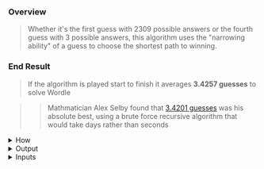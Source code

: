 ### Overview
> Whether it's the first guess with 2309 possible answers or the fourth guess with 3 possible answers, this algorithm uses the "narrowing ability" of a guess to choose the shortest path to winning.

### End Result
> If the algorithm is played start to finish it averages **3.4257 guesses** to solve Wordle

>>Mathmatician Alex Selby found that [3.4201 guesses](https://sonorouschocolate.com/notes/index.php/The_best_strategies_for_Wordle,_part_2) was his absolute best, using a brute force recursive algorithm that would take days rather than seconds

<details>
<summary> How</summary> 

- Do you really want to know all details in written form?  
- Kudos if so
- Here's an abbreviated version

## Words Left
- First, filter the 2309 targets down to just the targets that meet the current clues
    - If we use the OATER and SHULN guesses and clues, that narrows the 2309 possible  targets down to 10
<center>

<img src="pics/first_two_guesses.jpg" alt="first two guesses" width="300"/>  

||||||
|---|---|---|---|---|
| voice | movie | biome | decoy | gecko |
| epoxy | dodge | booze | diode | evoke |

</center>

## Algorithm
### Goal
- Any one of the 10 targets remaining could be the right one.  
- So we want to know which of the 13,000+ playable guesses would have good filtering results verse ALL the possible targets left. 
### Approach
* Take each one of the ~13,000 playable guesses and play each guess against each target remaining. 
* Each time a guess is played against a target, we end up with a new amount of targets left.
* In this case: 
    * If the guess matches the target that's 0 targets left
    * If the guess somehow provided no extra clues, that's 10 targets left
    * If the guess provided some new clues, that will be some number between 0 and 10
* After a guess is played against all the possible targets remaining, we can average the amount of words left it created when played against each target
* This average is referred to as the guess's "narrowing ability"
### Example
- Using the top two guesses (out of 13,000+)
<center>

| Guess | Target | Words Left |  | Guess | Target | Words Left |
|---|---|---| ---|---|---|---|
| DICKY | VOICE | 1 | | BIOME | VOICE | 1 |
| DICKY | MOVIE | 1 | | BIOME | MOVIE | 1 |
| DICKY | BIOME | 1 | | BIOME | BIOME | 0 |
| DICKY | DECOY | 1 | | BIOME | DECOY | 2 | 
| DICKY | GECKO | 1 | | BIOME | GECKO | 2 | 
| DICKY | EPOXY | 1 | | BIOME | EPOXY | 1 |
| DICKY | DODGE | 1 | | BIOME | DODGE | 1 |
| DICKY | BOOZE | 1 | | BIOME | BOOZE | 1 |
| DICKY | DIODE | 1 | | BIOME | DIODE | 1 |
| DICKY | EVOKE | 1 | | BIOME | EVOKE | 1 |
|avg  | | 1.0 | | avg | | 1.1| 

</center>

``` 
Playing "DICKY" is guaranteed to give us clues that will narrow our remaining targets down to 1. 
    - Narrowing score of 1
    - It's also guaranteed not to win on this turn

Playing "BIOME" does have a 10% chance to win this turn, but a 20% chance of leaving us with 2 targets left.
    - Narrowing score of 1.1
    - Chance to win this turn
    - Failed to differentiate between DECOY and GECKO

Tie goes to the guess that has a chance of winning in that turn. 
```
</details>

<details>
<summary> Output</summary> 

- A score that represents the narrowing ability of the next guess
<center>
<img src="pics/3rdGuessResults.png" alt="third guess" width="400"/>


`guesses ranked by "narrowing ability"`
</center>
</details>

<details>
<summary> Inputs</summary> 

- Guesses
- Clues from guesses
- Wordle's list of 2,309 possible answers ("common words" I refer to as "targets")
- Wordle's list of ~13,000 acceptable guesses ("dictionary words" I refer to as "playable guesses")  
<center>
<img src="pics/first_two_guesses.jpg" alt="first two guesses" width="300"/>  


`guesses and clues`
</center>
</details>



